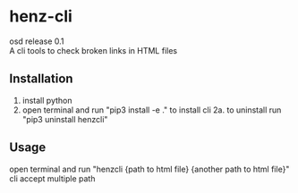 # henz-cli

osd release 0.1  
A cli tools to check broken links in HTML files

## Installation

1. install python
2. open terminal and run "pip3 install -e ." to install cli
   2a. to uninstall run "pip3 uninstall henzcli"

## Usage

open terminal and run "henzcli {path to html file} {another path to html file}"  
cli accept multiple path
